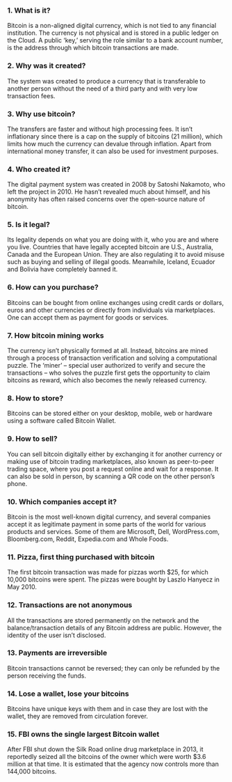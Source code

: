 ### 1. What is it?

Bitcoin is a non-aligned digital currency, which is not tied to any financial institution. The currency is not physical and is stored in a public ledger on the Cloud. A public ‘key,’ serving the role similar to a bank account number, is the address through which bitcoin transactions are made.

### 2. Why was it created?

The system was created to produce a currency that is transferable to another person without the need of a third party and with very low transaction fees.

### 3. Why use bitcoin?

The transfers are faster and without high processing fees. It isn’t inflationary since there is a cap on the supply of bitcoins (21 million), which limits how much the currency can devalue through inflation. Apart from international money transfer, it can also be used for investment purposes.

### 4. Who created it?

The digital payment system was created in 2008 by Satoshi Nakamoto, who left the project in 2010. He hasn’t revealed much about himself, and his anonymity has often raised concerns over the open-source nature of bitcoin.

### 5. Is it legal?

Its legality depends on what you are doing with it, who you are and where you live. Countries that have legally accepted bitcoin are U.S., Australia, Canada and the European Union. They are also regulating it to avoid misuse such as buying and selling of illegal goods. Meanwhile, Iceland, Ecuador and Bolivia have completely banned it.

### 6. How can you purchase?

Bitcoins can be bought from online exchanges using credit cards or dollars, euros and other currencies or directly from individuals via marketplaces. One can accept them as payment for goods or services.

### 7. How bitcoin mining works

The currency isn’t physically formed at all. Instead, bitcoins are mined through a process of transaction verification and solving a computational puzzle. The ‘miner’ – special user authorized to verify and secure the transactions – who solves the puzzle first gets the opportunity to claim bitcoins as reward, which also becomes the newly released currency.

### 8. How to store?

Bitcoins can be stored either on your desktop, mobile, web or hardware using a software called Bitcoin Wallet.

### 9. How to sell?

You can sell bitcoin digitally either by exchanging it for another currency or making use of bitcoin trading marketplaces, also known as peer-to-peer trading space, where you post a request online and wait for a response. It can also be sold in person, by scanning a QR code on the other person’s phone.

### 10. Which companies accept it?

Bitcoin is the most well-known digital currency, and several companies accept it as legitimate payment in some parts of the world for various products and services. Some of them are Microsoft, Dell, WordPress.com, Bloomberg.com, Reddit, Expedia.com and Whole Foods.

### 11. Pizza, first thing purchased with bitcoin

The first bitcoin transaction was made for pizzas worth $25, for which 10,000 bitcoins were spent. The pizzas were bought by Laszlo Hanyecz in May 2010.

### 12. Transactions are not anonymous

All the transactions are stored permanently on the network and the balance/transaction details of any Bitcoin address are public. However, the identity of the user isn’t disclosed.

### 13. Payments are irreversible

Bitcoin transactions cannot be reversed; they can only be refunded by the person receiving the funds.

### 14. Lose a wallet, lose your bitcoins

Bitcoins have unique keys with them and in case they are lost with the wallet, they are removed from circulation forever.

### 15. FBI owns the single largest Bitcoin wallet

After FBI shut down the Silk Road online drug marketplace in 2013, it reportedly seized all the bitcoins of the owner which were worth $3.6 million at that time. It is estimated that the agency now controls more than 144,000 bitcoins.
